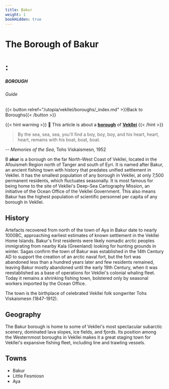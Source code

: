 ```yaml
---
title: Bakur
weight: 1
bookHidden: true
---
```


<style>
a {
color: var(--color-indigo);
}
.markdown a.anchor {
color: var(--color-indigo);
}
</style>

<div id="headerbox">
  <h1 class="title">The Borough of Bakur</h1>
  <h1 class="emoji" id="whirlybat">:</h1>
</div>

<h5 span class="tag indigo"> BOROUGH </h5>
<h6 span class="sitetag">Guide</h6>

{{< button relref="/utopia/vekllei/boroughs/_index.md" >}}Back to Boroughs{{< /button >}}

{{< hint warning >}}
🔔 This article is about a [**borough**](/utopia/vekllei/boroughs) of [**Vekllei**](/utopia/vekllei/)
{{< /hint >}}

>By the sea, sea, sea, you'll find a boy, boy, boy, and his heart, heart, heart, remains with his boat, boat, boat.

-- *Memories of the Sea*, Tohs Viskaismesn, 1952

<span class="fc">B</span>
**akur** is a borough on the far North-West Coast of Vekllei, located in the Afouismeh Region north of Tanger and south of Eyri. It is named after Bakur, an ancient fishing town with history that predates unified settlement in Vekllei. It has the smallest population of any borough in Vekllei, at only 7,500 permanent residents, which fluctuates seasonally. It is most famous for being home to the site of Vekllei's Deep-Sea Cartography Mission, an initiative of the Ocean Office of the Vekllei Government. This also means Bakur has the highest population of scientific personnel per capita of any borough in Vekllei.

## History

Artefacts recovered from north of the town of Aya in Bakur date to nearly 1000BC, approaching earliest estimates of known settlement in the Vekllei Home Islands. Bakur's first residents were likely nomadic arctic peoples immigrating from nearby Kala (Greenland) looking for hunting grounds in winter. Sagas confirm the town of Bakur was established in the 14th Century AD to support the creation of an arctic naval fort, but the fort was abandoned less than a hundred years later and few residents remained, leaving Bakur mostly abandoned until the early 19th Century, when it was reestablished as a base of operations for Vekllei's colonial whaling fleet. Today it remains a shrinking fishing town, bolstered only by seasonal workers imported by the Ocean Office.

The town is the birthplace of celebrated Vekllei folk songwriter Tohs Viskaismesn (1847-1912).

## Geography

The Bakur borough is home to some of Vekllei's most spectacular subarctic scenery, dominated lava slopes, ice fields, and fjords. Its position among the Westernmost boroughs in Vekllei makes it a great staging town for Vekllei's expansive fishing fleet, including line and trawling vessels.

## Towns
- Bakur
- Little Fesmiosn
- Aya

